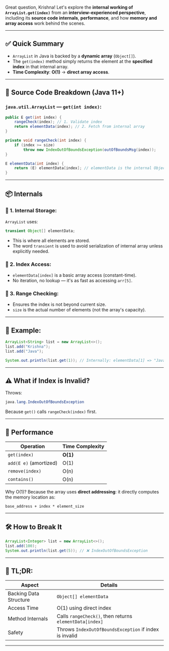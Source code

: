 Great question, Krishna! Let's explore the **internal working of `ArrayList.get(index)`** from an **interview-experienced perspective**, including its **source code internals**, **performance**, and how **memory and array access** work behind the scenes.

---

## ✅ Quick Summary

- `ArrayList` in Java is backed by a **dynamic array** (`Object[]`).
- The `get(index)` method simply returns the element at the **specified index** in that internal array.
- **Time Complexity**: **O(1)** → **direct array access**.

---

## 🧩 Source Code Breakdown (Java 11+)

### `java.util.ArrayList` — `get(int index)`:

```java
public E get(int index) {
    rangeCheck(index); // 1. Validate index
    return elementData(index); // 2. Fetch from internal array
}

private void rangeCheck(int index) {
    if (index >= size)
        throw new IndexOutOfBoundsException(outOfBoundsMsg(index));
}

E elementData(int index) {
    return (E) elementData[index]; // elementData is the internal Object[]
}
```

---

## 📦 Internals

### 🔹 1. Internal Storage:
`ArrayList` uses:
```java
transient Object[] elementData;
```
- This is where all elements are stored.
- The word `transient` is used to avoid serialization of internal array unless explicitly needed.

### 🔹 2. Index Access:
- `elementData[index]` is a basic array access (constant-time).
- No iteration, no lookup — it's as fast as accessing `arr[5]`.

### 🔹 3. Range Checking:
- Ensures the index is not beyond current size.
- `size` is the actual number of elements (not the array's capacity).

---

## 🧠 Example:
```java
ArrayList<String> list = new ArrayList<>();
list.add("Krishna");
list.add("Java");

System.out.println(list.get(1)); // Internally: elementData[1] => "Java"
```

---

## ⚠️ What if Index is Invalid?

Throws:
```java
java.lang.IndexOutOfBoundsException
```
Because `get()` calls `rangeCheck(index)` first.

---

## 🚀 Performance

| Operation | Time Complexity |
|-----------|-----------------|
| `get(index)` | **O(1)** |
| `add(E e)` (amortized) | O(1) |
| `remove(index)` | O(n) |
| `contains()` | O(n) |

Why O(1)? Because the array uses **direct addressing**: it directly computes the memory location as:
```
base_address + index * element_size
```

---

## 🛠️ How to Break It

```java
ArrayList<Integer> list = new ArrayList<>();
list.add(100);
System.out.println(list.get(5)); // ❌ IndexOutOfBoundsException
```

---

## 📢 TL;DR:

| Aspect                 | Details                                                |
|------------------------|--------------------------------------------------------|
| Backing Data Structure | `Object[] elementData`                                 |
| Access Time            | O(1) using direct index                                |
| Method Internals       | Calls `rangeCheck()`, then returns `elementData[index]`|
| Safety                 | Throws `IndexOutOfBoundsException` if index is invalid|

---

